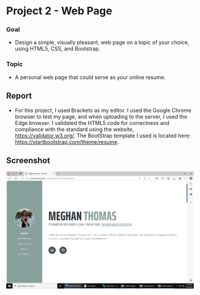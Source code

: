 # Project 2 - Web Page
### Goal
* Design a simple, visually pleasant, web page on a topic of your choice, using HTML5, CSS, and Bootstrap.
### Topic
* A personal web page that could serve as your online resume.

## Report
* For this project, I used Brackets as my editor. I used the Google Chrome browser to test my page, and when uploading to the server, I used the Edge browser. I validated the HTML5 code for correctness and compliance with the standard using the website, https://validator.w3.org/. The BootStrap template I used is located here: https://startbootstrap.com/theme/resume.
## Screenshot
![p2_screenshot](https://github.com/meghane/html_projects/blob/main/p2/p2_screenshot.png)
